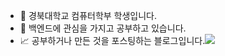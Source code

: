 - 📖 경북대학교 컴퓨터학부 학생입니다.
- 🌱 백엔드에 관심을 가지고 공부하고 있습니다.
- 📈 공부하거나 만든 것을 포스팅하는 블로그입니다.<a href="https://velog.io/@chaejm55"><img src="https://img.shields.io/badge/Blog-11B48A?style=flat-square&link=https://velog.io/@chaejm55"/></a>
